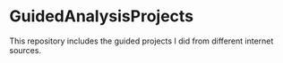 # GuidedAnalysisProjects
This repository includes the guided projects I did from different internet sources.
